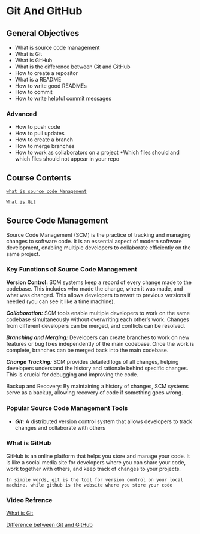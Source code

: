 # Git And GitHub

## General Objectives
* What is source code management
* What is Git
* What is GitHub
* What is the difference between Git and GitHub
* How to create a repositor
* What is a README
* How to write good READMEs
* How to commit
* How to write helpful commit messages

### Advanced
* How to push code
* How to pull updates
* How to create a branch
* How to merge branches
* How to work as collaborators on a project
*Which files should and which files should not appear in your repo


## Course Contents
[`what is source code Management`](#source-code-management)

[`What is Git`](#popular-source-code-management-tools)



## Source Code Management
Source Code Management (SCM) is the practice of tracking and managing changes to software code. It is an essential aspect of modern software development, enabling multiple developers to collaborate efficiently on the same project.

### Key Functions of Source Code Management

**Version Control:** SCM systems keep a record of every change made to the codebase. This includes who made the change, when it was made, and what was changed. This allows developers to revert to previous versions if needed (you can see it like a time machine).

***Collaboration:*** SCM tools enable multiple developers to work on the same codebase simultaneously without overwriting each other’s work. Changes from different developers can be merged, and conflicts can be resolved.

***Branching and Merging:*** Developers can create branches to work on new features or bug fixes independently of the main codebase. Once the work is complete, branches can be merged back into the main codebase.

***Change Tracking:*** SCM provides detailed logs of all changes, helping developers understand the history and rationale behind specific changes. This is crucial for debugging and improving the code.

Backup and Recovery: By maintaining a history of changes, SCM systems serve as a backup, allowing recovery of code if something goes wrong.

### Popular Source Code Management Tools
* ***Git:*** A distributed version control system that allows developers to track changes and collaborate with others

### What is GitHub
GitHub is an online platform that helps you store and manage your code. It is like a social media site for developers where you can share your code, work together with others, and keep track of changes to your projects.

```In simple words, git is the tool for version control on your local machine. while github is the website where you store your code```

### Video Refrence
[What is Git](https://youtube.com/shorts/NwjYWvq3BMs?si=DZUl7NCn4sg4Nr19)

[Difference between Git and GitHub](https://youtube.com/shorts/MCVRnt1JQLA?si=NtPwFbWZ2S03nP1w)

